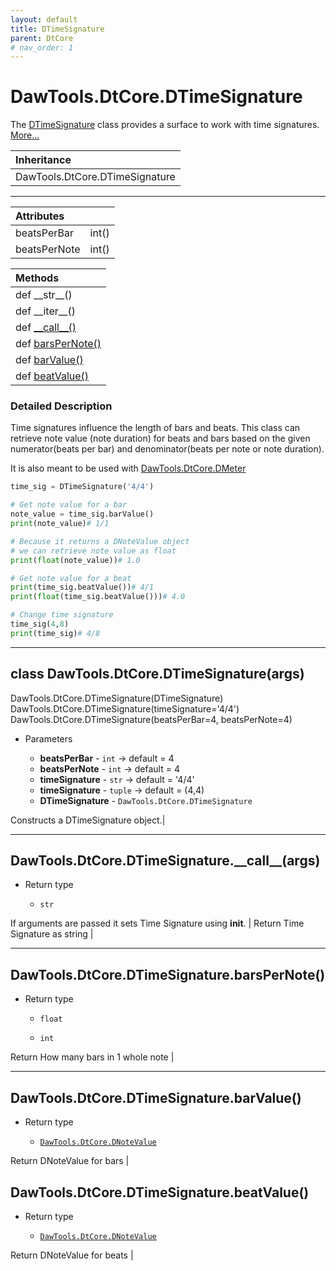 ```yaml
---
layout: default
title: DTimeSignature
parent: DtCore
# nav_order: 1
---
```


# DawTools.DtCore.DTimeSignature

The [DTimeSignature](dtimesignature.html#dataclass-dawtoolsdtcoredtimesignatureargs) class provides a surface
to work with time signatures. [More...](dtimesignature.html#detailed-description)

| Inheritance            |
|:-----------------------|
| DawTools.DtCore.DTimeSignature|

***

| Attributes|                  |
|:----------|:-----------------|
| beatsPerBar | int() |
| beatsPerNote | int() |

| Methods |
|:----------|
|def \_\_str\_\_()|
|def \_\_iter\_\_()|
|def [\_\_call\_\_()](dtimesignature.html#dawtoolsdtcoredseconds__call__args)|
|def [barsPerNote()](dtimesignature.html)|
|def [barValue()](dtimesignature.html)|
|def [beatValue()](dtimesignature.html)|

### Detailed Description
Time signatures influence the length of bars and beats. This class can retrieve
note value (note duration) for beats and bars based on the given numerator(beats per bar) and
denominator(beats per note or note duration).

It is also meant to be used with [DawTools.DtCore.DMeter](https://madponyinteractive.github.io/DawTools/DtCore/dmeter.html)

```python
time_sig = DTimeSignature('4/4')

# Get note value for a bar
note_value = time_sig.barValue()
print(note_value)# 1/1

# Because it returns a DNoteValue object
# we can retrieve note value as float
print(float(note_value))# 1.0

# Get note value for a beat
print(time_sig.beatValue())# 4/1
print(float(time_sig.beatValue()))# 4.0

# Change time signature
time_sig(4,8)
print(time_sig)# 4/8
```

***

## class DawTools.DtCore.DTimeSignature(args)
DawTools.DtCore.DTimeSignature(DTimeSignature)
DawTools.DtCore.DTimeSignature(timeSignature='4/4')
DawTools.DtCore.DTimeSignature(beatsPerBar=4, beatsPerNote=4)

* Parameters

  * **beatsPerBar** - `int` -> default = 4
  * **beatsPerNote** - `int` -> default = 4
  * **timeSignature** - `str` -> default = '4/4'
  * **timeSignature** - `tuple` -> default = (4,4)
  * **DTimeSignature** - `DawTools.DtCore.DTimeSignature`

Constructs a DTimeSignature object.|

***

## DawTools.DtCore.DTimeSignature.\_\_call\_\_(args)

* Return type

  * `str`

If arguments are passed it sets Time Signature using __init__. |
Return Time Signature as string |

***

## DawTools.DtCore.DTimeSignature.barsPerNote()

* Return type

  * `float`

  * `int`

Return How many bars in 1 whole note |

***

## DawTools.DtCore.DTimeSignature.barValue()

* Return type

  * [`DawTools.DtCore.DNoteValue`](https://madponyinteractive.github.io/DawTools/DtCore/dnotevalue.html)

Return DNoteValue for bars |

## DawTools.DtCore.DTimeSignature.beatValue()

* Return type

  * [`DawTools.DtCore.DNoteValue`](https://madponyinteractive.github.io/DawTools/DtCore/dnotevalue.html)

Return DNoteValue for beats |
